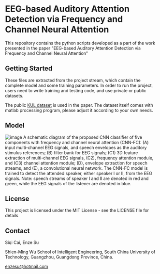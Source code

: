 # EEG-based Auditory Attention Detection via Frequency and Channel Neural Attention
This repository contains the python scripts developed as a part of the work presented in the paper "EEG-based Auditory Attention Detection via Frequency and Channel Neural Attention"

## Getting Started
These files are extracted from the project stream, which contain the complete model and some training parameters. In order to run the project, users need to write training and testing code, and use private or public datasets.

The public [KUL dataset](https://zenodo.org/record/3997352#.X_K7HmQzZ6J) is used in the paper. The dataset itself comes with matlab processing program, please adjust it according to your own needs.

## Model
![image](https://github.com/Enze-github/SCUT_-CNN-FC/blob/main/CNN-FC.png)
A schematic diagram of the proposed CNN classifier of five components with frequency and channel neural attention (CNN-FC): (A) input multi-channel EEG signals, and speech envelopes as the auditory stimulus references; (B) filter bank for EEG signals; (C1) 3D feature extraction of multi-channel EEG signals, (C2), frequency attention module, and (C3) channel attention module; (D), envelope extraction for speech streams, and (E), a convolutional neural network. The CNN-FC model is trained to detect the attended speaker, either speaker I or II, from the EEG signals. Note: speech streams of speaker I and II are denoted in red and green, while the EEG signals of the listener are denoted in blue.

## License
This project is licensed under the MIT License - see the LICENSE file for details

## Contact
Siqi Cai, Enze Su

Shien-Ming Wu School of Intelligent Engineering, South China University of Technology, Guangzhou, Guangdong Province, China.

enzesu@hotmail.com
